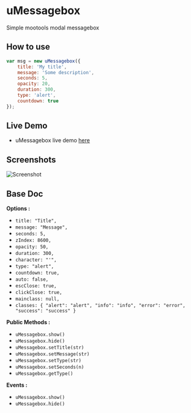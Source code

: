 uMessagebox
===========

Simple mootools modal messagebox


How to use
----------

```js
var msg = new uMessagebox({
    title: 'My title',
    message: 'Some description',
    seconds: 5,
    opacity: 20,
    duration: 300,
    type: 'alert',
    countdown: true
});
```

Live Demo
-----------

* uMessagebox live demo [here](http://goo.gl/14y2S)


Screenshots
-----------
![Screenshot](http://goo.gl/pey0c)


Base Doc
-----------

**Options :**

  * `title: "Title",`
  * `message: "Message",`
  * `seconds: 5,`
  * `zIndex: 8600,`
  * `opacity: 50,`
  * `duration: 300,`
  * `character: "'",`
  * `type: "alert",`
  * `countdown: true,`
  * `auto: false,`
  * `escClose: true,`
  * `clickClose: true,`
  * `mainclass: null,`
  * `classes: {
       "alert": "alert",
       "info": "info",
       "error": "error",
       "success": "success"
    }`

**Public Methods :**

  * `uMessagebox.show()`
  * `uMessagebox.hide()`
  * `uMessagebox.setTitle(str)`
  * `uMessagebox.setMessage(str)`
  * `uMessagebox.setType(str)`
  * `uMessagebox.setSeconds(n)`
  * `uMessagebox.getType()`

**Events :**

  * `uMessagebox.show()`
  * `uMessagebox.hide()`
